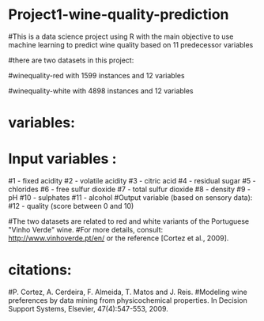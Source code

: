# Project1-wine-quality-prediction

#This is a data science project using R with the main objective to use machine learning to predict wine quality based on 11 predecessor variables

#there are two datasets in this project:

#winequality-red with 1599 instances and 12 variables

#winequality-white with 4898 instances and 12 variables

# variables:
# Input variables :
 #1 - fixed acidity
 #2 - volatile acidity
 #3 - citric acid
 #4 - residual sugar
 #5 - chlorides
 #6 - free sulfur dioxide
 #7 - total sulfur dioxide
 #8 - density
 #9 - pH
 #10 - sulphates
 #11 - alcohol
 #Output variable (based on sensory data): 
 #12 - quality (score between 0 and 10)
 
 #The two datasets are related to red and white variants of the Portuguese "Vinho Verde" wine.
   #For more details, consult: http://www.vinhoverde.pt/en/ or the reference [Cortez et al., 2009].
   
   # citations:
   
   #P. Cortez, A. Cerdeira, F. Almeida, T. Matos and J. Reis.
   #Modeling wine preferences by data mining from physicochemical properties. In Decision Support Systems, Elsevier, 47(4):547-553, 2009.
